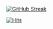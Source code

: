 
[![GitHub Streak](https://streak-stats.demolab.com?user=nikksanirudh&theme=dark)](https://git.io/streak-stats)

[![Hits](https://hits.sh/github.com/nikksanirudh.svg)](https://hits.sh/github.com/nikksanirudh/)
